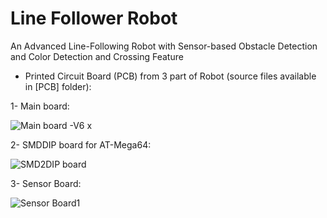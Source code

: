 # Line Follower Robot
An Advanced Line-Following Robot with Sensor-based Obstacle Detection and Color Detection and Crossing Feature 







- Printed Circuit Board (PCB) from 3 part of Robot (source files available in [PCB] folder):

1- Main board:

![Main board -V6 x](https://user-images.githubusercontent.com/92205834/236179696-ad5d0133-5bc0-4f46-9cb4-d1839e6aa735.png)

2- SMDDIP board for AT-Mega64:

![SMD2DIP board](https://user-images.githubusercontent.com/92205834/236179788-1ed5fac7-2c51-4832-aa8a-da835d93afd0.png)

3- Sensor Board:

![Sensor Board1](https://user-images.githubusercontent.com/92205834/236179983-7c681a82-e5fe-4291-ae20-824395d26b92.jpg)

